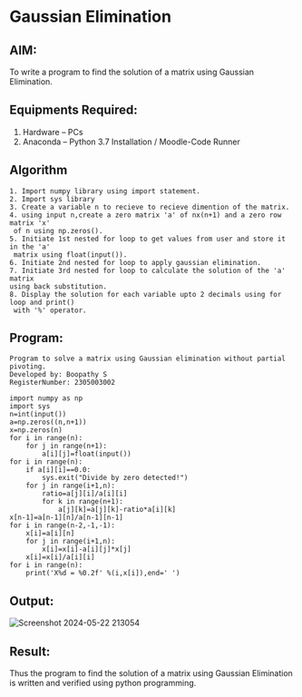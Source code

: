 # Gaussian Elimination

## AIM:
To write a program to find the solution of a matrix using Gaussian Elimination.

## Equipments Required:
1. Hardware – PCs
2. Anaconda – Python 3.7 Installation / Moodle-Code Runner

## Algorithm
```
1. Import numpy library using import statement.
2. Import sys library
3. Create a variable n to recieve to recieve dimention of the matrix.
4. using input n,create a zero matrix 'a' of nx(n+1) and a zero row matrix 'x'
 of n using np.zeros().
5. Initiate 1st nested for loop to get values from user and store it in the 'a'
 matrix using float(input()).
6. Initiate 2nd nested for loop to apply gaussian elimination.
7. Initiate 3rd nested for loop to calculate the solution of the 'a' matrix
using back substitution.
8. Display the solution for each variable upto 2 decimals using for loop and print()
 with '%' operator.
```
## Program:
```
Program to solve a matrix using Gaussian elimination without partial pivoting.
Developed by: Boopathy S
RegisterNumber: 2305003002

import numpy as np
import sys
n=int(input())
a=np.zeros((n,n+1))
x=np.zeros(n)
for i in range(n):
    for j in range(n+1):
        a[i][j]=float(input())
for i in range(n):
    if a[i][i]==0.0:
        sys.exit("Divide by zero detected!")
    for j in range(i+1,n):
        ratio=a[j][i]/a[i][i]
        for k in range(n+1):
            a[j][k]=a[j][k]-ratio*a[i][k]
x[n-1]=a[n-1][n]/a[n-1][n-1]
for i in range(n-2,-1,-1):
    x[i]=a[i][n]
    for j in range(i+1,n):
        x[i]=x[i]-a[i][j]*x[j]
    x[i]=x[i]/a[i][i]
for i in range(n):
    print('X%d = %0.2f' %(i,x[i]),end=' ')
```
## Output:
![Screenshot 2024-05-22 213054](https://github.com/BOOPATHYS0660/Gaussian/assets/155909381/c27cffe8-0b3a-4cf8-a6bb-61fdfc96a53b)

## Result:
Thus the program to find the solution of a matrix using Gaussian Elimination is written and verified using python programming.


